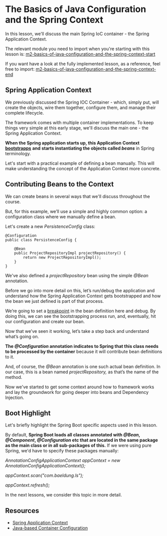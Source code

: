 # The Basics of Java Configuration and the Spring Context

In this lesson, we'll discuss the main Spring IoC container - the Spring Application Context.

The relevant module you need to import when you're starting with this lesson is: [m2-basics-of-java-configuration-and-the-spring-context-start](https://github.com/eugenp/learn-spring/tree/module2/m2-basics-of-java-configuration-and-the-spring-context-start)

If you want have a look at the fully implemented lesson, as a reference, feel free to import: [m2-basics-of-java-configuration-and-the-spring-context-end](https://github.com/eugenp/learn-spring/tree/module2/m2-basics-of-java-configuration-and-the-spring-context-end)

## Spring Application Context

We previously discussed the Spring IOC Container - which, simply put, will create the objects, wire them together, configure them, and manage their complete lifecycle.

The framework comes with multiple container implementations. To keep things very simple at this early stage, we'll discuss the main one - the Spring Application Context.

**When the Spring application starts up, this Application** **Context** [**bootstrapps**](https://en.wikipedia.org/wiki/Bootstrapping) **and** **starts instantiating the objects called _beans_** in Spring terminology.

Let's start with a practical example of defining a bean manually. This will make understanding the concept of the Application Context more concrete.

## Contributing Beans to the Context

We can create beans in several ways that we'll discuss throughout the course.

But, for this example, we’ll use a simple and highly common option: a configuration class where we manually define a bean.

Let's create a new _PersistenceConfig_ class:

```
@Configuration
public class PersistenceConfig {

    @Bean
    public ProjectRepositoryImpl projectRepository() {
        return new ProjectRepositoryImpl();
    }
}
```

We've also defined a _projectRepository_ bean using the simple _@Bean_ annotation.

Before we go into more detail on this, let’s run/debug the application and understand how the Spring Application Context gets bootstrapped and how the bean we just defined is part of that process.

We’re going to set a [breakpoint](https://en.wikipedia.org/wiki/Breakpoint) in the bean definition here and debug. By doing this, we can see the bootstrapping process run, and, eventually, hit our configuration and create our bean.

Now that we’ve seen it working, let’s take a step back and understand what’s going on.

**The _@Configuration_ annotation indicates to Spring that this class needs to be processed by the container** because it will contribute bean definitions to it.

And, of course, the _@Bean_ annotation is one such actual bean definition. In our case, this is a bean named _projectRepository,_ as that’s the name of the method.

Now we've started to get some context around how to framework works and lay the groundwork for going deeper into beans and Dependency Injection.

## Boot Highlight

Let's briefly highlight the Spring Boot specific aspects used in this lesson.

By default, **Spring Boot loads all classes annotated with _@Bean_, _@Component_, _@Configuration_ etc that are located in the same package as the main class or in all sub-packages of this.** If we were using pure Spring, we'd have to specify these packages manually:

_AnnotationConfigApplicationContext appContext = new AnnotationConfigApplicationContext();_

_appContext.scan("com.baeldung.ls");_

_appContext.refresh();_

In the next lessons, we consider this topic in more detail.

## Resources
- [Spring Application Context](https://docs.spring.io/spring/docs/current/spring-framework-reference/core.html#beans-basics)
- [Java-based Container Configuration](https://docs.spring.io/spring/docs/current/spring-framework-reference/core.html#beans-java)
